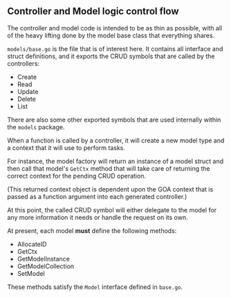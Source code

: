 ## Controller and Model logic control flow

The controller and model code is intended to be as thin as possible, with all of the heavy lifting done by the model base class that everything shares.

`models/base.go` is the file that is of interest here.  It contains all interface and struct definitions, and it exports the CRUD symbols that are called by the controllers:

- Create
- Read
- Update
- Delete
- List

There are also some other exported symbols that are used internally within the `models` package.

When a function is called by a controller, it will create a new model type and a context that it will use to perform tasks.

For instance, the model factory will return an instance of a model struct and then call that model's `GetCtx` method that will take care of returning the correct context for the pending CRUD operation.

(This returned context object is dependent upon the GOA context that is passed as a function argument into each generated controller.)

At this point, the called CRUD symbol will either delegate to the model for any more information it needs or handle the request on its own.

At present, each model **must** define the following methods:

- AllocateID
- GetCtx
- GetModelInstance
- GetModelCollection
- SetModel

These methods satisfy the `Model` interface defined in `base.go`.

